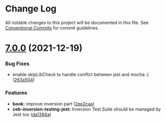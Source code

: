 # Change Log

All notable changes to this project will be documented in this file.
See [Conventional Commits](https://conventionalcommits.org) for commit guidelines.

# [7.0.0](https://github.com/tmorin/ceb/compare/v6.1.0...v7.0.0) (2021-12-19)


### Bug Fixes

* enable skipLibCheck to handle conflict between jest and mocha :( ([263a504](https://github.com/tmorin/ceb/commit/263a5043babbd8d8c9b77f223cea1fc33d79cb02))


### Features

* **book:** improve inversion part ([2ee2caa](https://github.com/tmorin/ceb/commit/2ee2caaef2ffae391073733b791f60000dc1e5f6))
* **ceb-inversion-testing-jest:** Inversion Test Suite should be managed by Jest too ([da1384a](https://github.com/tmorin/ceb/commit/da1384af3818d4c1453d847fbc7c78401258dda6))
